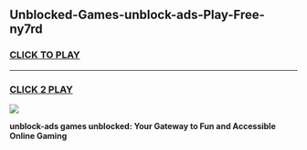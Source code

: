 
## Unblocked-Games-unblock-ads-Play-Free-ny7rd
<h3>
<a href="https://premium76.site?title=unblock-ads&ref=12A">CLICK TO PLAY</a></h3>
<hr>

<h3>
<a href="https://premium76.site?title=unblock-ads&ref=12A">CLICK 2 PLAY</a>
  
</h3>

<a href="https://premium76.site?title=unblock-ads&ref=12A"><img src="https://clearcache.store/games.png"></a>


**unblock-ads games unblocked: Your Gateway to Fun and Accessible Online Gaming**
